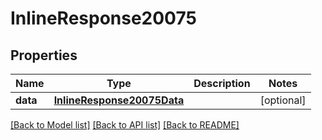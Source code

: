 # InlineResponse20075

## Properties
Name | Type | Description | Notes
------------ | ------------- | ------------- | -------------
**data** | [**InlineResponse20075Data**](InlineResponse20075Data.md) |  | [optional] 

[[Back to Model list]](../README.md#documentation-for-models) [[Back to API list]](../README.md#documentation-for-api-endpoints) [[Back to README]](../README.md)

